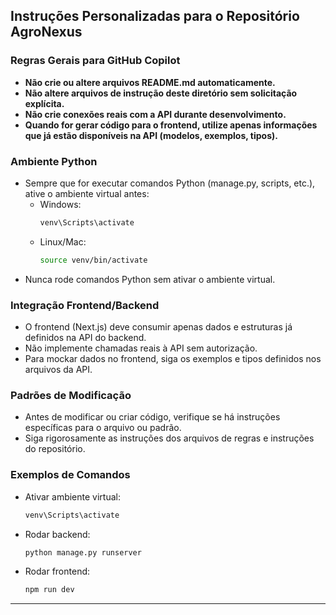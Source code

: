## Instruções Personalizadas para o Repositório AgroNexus

### Regras Gerais para GitHub Copilot

- **Não crie ou altere arquivos README.md automaticamente.**
- **Não altere arquivos de instrução deste diretório sem solicitação explícita.**
- **Não crie conexões reais com a API durante desenvolvimento.**
- **Quando for gerar código para o frontend, utilize apenas informações que já estão disponíveis na API (modelos, exemplos, tipos).**

### Ambiente Python

- Sempre que for executar comandos Python (manage.py, scripts, etc.), ative o ambiente virtual antes:
  - Windows:
    ```cmd
    venv\Scripts\activate
    ```
  - Linux/Mac:
    ```bash
    source venv/bin/activate
    ```
- Nunca rode comandos Python sem ativar o ambiente virtual.

### Integração Frontend/Backend

- O frontend (Next.js) deve consumir apenas dados e estruturas já definidos na API do backend.
- Não implemente chamadas reais à API sem autorização.
- Para mockar dados no frontend, siga os exemplos e tipos definidos nos arquivos da API.

### Padrões de Modificação

- Antes de modificar ou criar código, verifique se há instruções específicas para o arquivo ou padrão.
- Siga rigorosamente as instruções dos arquivos de regras e instruções do repositório.

### Exemplos de Comandos

- Ativar ambiente virtual:
  ```cmd
  venv\Scripts\activate
  ```
- Rodar backend:
  ```cmd
  python manage.py runserver
  ```
- Rodar frontend:
  ```cmd
  npm run dev
  ```

---
